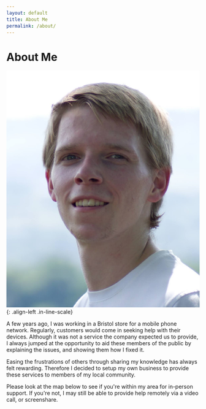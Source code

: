 ```yaml
---
layout: default
title: About Me
permalink: /about/
---
```

# About Me

![Photo of Sean Horsfield, who trades under the name techLocal IT](/images/headshot.jpg){: .align-left .in-line-scale}

A few years ago, I was working in a Bristol store for a mobile phone network. Regularly, customers would come in seeking help with their devices. Although it was not a service the company expected us to provide, I always jumped at the opportunity to aid these members of the public by explaining the issues, and showing them how I fixed it.

Easing the frustrations of others through sharing my knowledge has always felt rewarding. Therefore I decided to setup my own business to provide these services to members of my local community. 

Please look at the map below to see if you're within my area for in-person support. If you're not, I may still be able to provide help remotely via a video call, or screenshare.